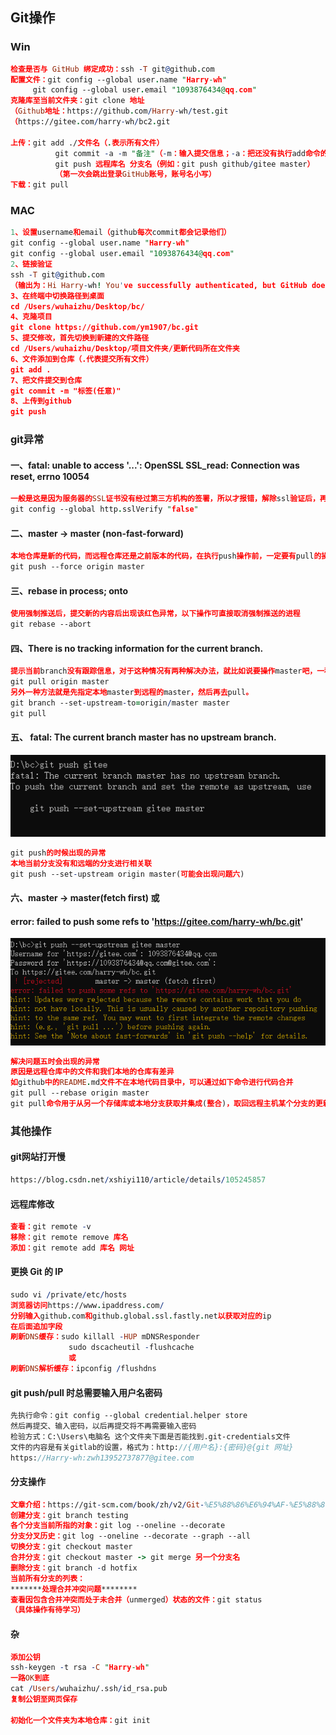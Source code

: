 ## Git操作

### Win

```pro
检查是否与 GitHub 绑定成功：ssh -T git@github.com
配置文件：git config --global user.name "Harry-wh"
	 git config --global user.email "1093876434@qq.com"
克隆库至当前文件夹：git clone 地址
（Github地址：https://github.com/Harry-wh/test.git
（https://gitee.com/harry-wh/bc2.git

上传：git add ./文件名（.表示所有文件）
          git commit -a -m "备注"（-m：输入提交信息；-a：把还没有执行add命令的修改一起提交）
          git push 远程库名 分支名（例如：git push github/gitee master）
          （第一次会跳出登录GitHub账号，账号名小写）
下载：git pull 
```



### MAC

```pro
1、设置username和email（github每次commit都会记录他们）
git config --global user.name "Harry-wh"
git config --global user.email "1093876434@qq.com"
2、链接验证
ssh -T git@github.com
（输出为：Hi Harry-wh! You've successfully authenticated, but GitHub does not provide shell access.）
3、在终端中切换路径到桌面
cd /Users/wuhaizhu/Desktop/bc/
4、克隆项目
git clone https://github.com/ym1907/bc.git
5、提交修改，首先切换到新建的文件路径
cd /Users/wuhaizhu/Desktop/项目文件夹/更新代码所在文件夹
6、文件添加到仓库（.代表提交所有文件）
git add .
7、把文件提交到仓库
git commit -m "标签(任意)"
8、上传到github
git push
```



### git异常

#### 一、fatal: unable to access '...': OpenSSL SSL_read: Connection was reset, errno 10054

```pro
一般是这是因为服务器的SSL证书没有经过第三方机构的签署，所以才报错，解除ssl验证后，再次git即可
git config --global http.sslVerify "false"
```

#### 二、master -> master (non-fast-forward)

```pro
本地仓库是新的代码，而远程仓库还是之前版本的代码，在执行push操作前，一定要有pull的操作，不管是那一分支都应该有pull的操作（注：该操作为强制推送）
git push --force origin master
```

#### 三、rebase in process; onto

```pro
使用强制推送后，提交新的内容后出现该红色异常，以下操作可直接取消强制推送的进程
git rebase --abort 
```

#### 四、There is no tracking information for the current branch.

```pro
提示当前branch没有跟踪信息，对于这种情况有两种解决办法，就比如说要操作master吧，一种是直接指定远程master。
git pull origin master
另外一种方法就是先指定本地master到远程的master，然后再去pull。
git branch --set-upstream-to=origin/master master
git pull
```

#### 五、 fatal: The current branch master has no upstream branch. 

![1625457248387](resources/Git.assets/1625457248387.png)

```pro
git push的时候出现的异常
本地当前分支没有和远端的分支进行相关联
git push --set-upstream origin master(可能会出现问题六)
```

#### 六、master -> master(fetch first)   或   

#### 		error: failed to push some refs to 'https://gitee.com/harry-wh/bc.git'

![1625457281383](resources/Git.assets/1625457281383.png)

```pro
解决问题五时会出现的异常
原因是远程仓库中的文件和我们本地的仓库有差异
如github中的README.md文件不在本地代码目录中，可以通过如下命令进行代码合并
git pull --rebase origin master
git pull命令用于从另一个存储库或本地分支获取并集成(整合)，取回远程主机某个分支的更新，再与本地的指定分支合并。
```



### 其他操作

#### git网站打开慢

```pro
https://blog.csdn.net/xshiyi110/article/details/105245857
```

#### 远程库修改

```pro
查看：git remote -v
移除：git remote remove 库名
添加：git remote add 库名 网址
```

#### 更换 Git 的 IP

```pro
sudo vi /private/etc/hosts
浏览器访问https://www.ipaddress.com/
分别输入github.com和github.global.ssl.fastly.net以获取对应的ip
在后面追加字段
刷新DNS缓存：sudo killall -HUP mDNSResponder
	         sudo dscacheutil -flushcache
	         或
刷新DNS解析缓存：ipconfig /flushdns
```

#### git push/pull 时总需要输入用户名密码

```p
先执行命令：git config --global credential.helper store
然后再提交、输入密码，以后再提交将不再需要输入密码
检验方式：C:\Users\电脑名 这个文件夹下面是否能找到.git-credentials文件
文件的内容是有关gitlab的设置，格式为：http://{用户名}:{密码}@{git 网址}
https://Harry-wh:zwh13952737877@gitee.com
```

#### 分支操作

```pro
文章介绍：https://git-scm.com/book/zh/v2/Git-%E5%88%86%E6%94%AF-%E5%88%86%E6%94%AF%E7%AE%80%E4%BB%8B
创建分支：git branch testing
各个分支当前所指的对象：git log --oneline --decorate
分支分叉历史：git log --oneline --decorate --graph --all
切换分支：git checkout master
合并分支：git checkout master -> git merge 另一个分支名
删除分支：git branch -d hotfix
当前所有分支的列表：
*******处理合并冲突问题********
查看因包含合并冲突而处于未合并（unmerged）状态的文件：git status
（具体操作有待学习）
```

#### 杂

```pro
添加公钥
ssh-keygen -t rsa -C "Harry-wh"
一路OK到底
cat /Users/wuhaizhu/.ssh/id_rsa.pub
复制公钥至网页保存

初始化一个文件夹为本地仓库：git init
```

 